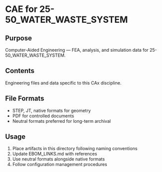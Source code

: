 # CAE for 25-50_WATER_WASTE_SYSTEM

## Purpose
Computer-Aided Engineering — FEA, analysis, and simulation data for 25-50_WATER_WASTE_SYSTEM.

## Contents
Engineering files and data specific to this CAx discipline.

## File Formats
- STEP, JT, native formats for geometry
- PDF for controlled documents
- Neutral formats preferred for long-term archival

## Usage
1. Place artifacts in this directory following naming conventions
2. Update EBOM_LINKS.md with references
3. Use neutral formats alongside native formats
4. Follow configuration management procedures

